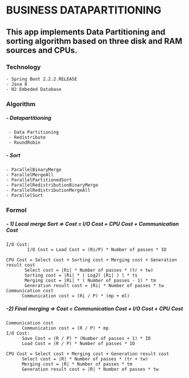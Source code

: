 # BUSINESS DATAPARTITIONING

This app implements Data Partitioning and sorting algorithm based on three disk and RAM sources and CPUs.
------------

### Technology

````
- Spring Boot 2.2.2.RELEASE
- Java 8
- H2 Embeded Database
````

### Algorithm 
##### - Datapartitioning
````
 - Data Partitioning
 - Redistribute
 - RoundRobin

`````

##### - Sort

````
- ParallelBinaryMerge
- ParallelMergeAll
- ParallelPartitionedSort
- ParallelRedistributionBinaryMerge
- ParallelRedistributionMergeAll
- ParallelSort

````

### Formol

##### - 1) Local merge Sort => Cost = I/O Cost + CPU Cost + Communication Cost

````
I/O Cost:
        I/O Cost = Load Cost = (Ri/P) * Number of passes * IO

CPU Cost = Select cost + Sorting cost + Merging cost + Generation result cost
       Select cost = |Ri| * Number of passes * (tr + tw)
       Sorting cost = |Ri| * ⌈ Log2( |Ri| ) ⌉ * ts
       Merging cost = |Ri| * ( Number of passes - 1) * tm
       Generation result cost = |Ri| * Number of passes * tw
Communication cost
      Communication cost = (Ri / P) * (mp + ml)
````
##### -2) Final merging => Cost = Communication Cost + I/O Cost + CPU Cost
````
Communication cost
      Communication cost = (R / P) * mp
I/O Cost:
      Save Cost = (R / P) * (Number of passes + 1) * IO
      Load Cost = (R / P) * Number of passes * IO

CPU Cost = Select cost + Merging cost + Generation result cost
      Select cost = |R| * Number of passes * (tr + tw)
      Merging cost = |R| * Number of passes * tm
      Generation result cost = |R| * Number of passes * tw
````
